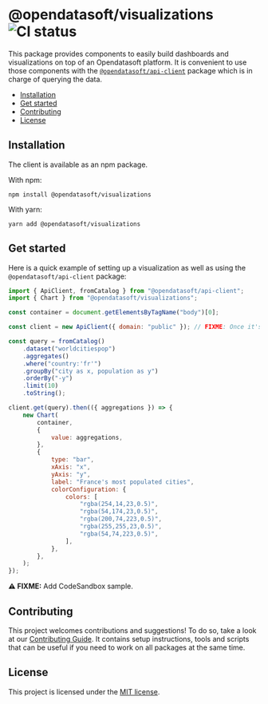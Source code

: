 # @opendatasoft/visualizations ![CI status](https://github.com/opendatasoft/ods-dataviz-sdk/workflows/CI/badge.svg)

This package provides components to easily build dashboards and visualizations on top of an Opendatasoft platform. It is convenient to use those components with the [`@opendatasoft/api-client`](packages/api-client/) package which is in charge of querying the data.

- [Installation](#installation)
- [Get started](#get-started)
- [Contributing](#contributing)
- [License](#license)

## Installation

The client is available as an npm package.

With npm:

```shell
npm install @opendatasoft/visualizations
```

With yarn:

```shell
yarn add @opendatasoft/visualizations
```

## Get started

Here is a quick example of setting up a visualization as well as using the `@opendatasoft/api-client` package:

```javascript
import { ApiClient, fromCatalog } from "@opendatasoft/api-client";
import { Chart } from "@opendatasoft/visualizations";

const container = document.getElementsByTagName("body")[0];

const client = new ApiClient({ domain: "public" }); // FIXME: Once it's ready, we should use the domain dedicated to the documentation.

const query = fromCatalog()
    .dataset("worldcitiespop")
    .aggregates()
    .where("country:'fr'")
    .groupBy("city as x, population as y")
    .orderBy("-y")
    .limit(10)
    .toString();

client.get(query).then(({ aggregations }) => {
    new Chart(
        container,
        {
            value: aggregations,
        },
        {
            type: "bar",
            xAxis: "x",
            yAxis: "y",
            label: "France's most populated cities",
            colorConfiguration: {
                colors: [
                    "rgba(254,14,23,0.5)",
                    "rgba(54,174,23,0.5)",
                    "rgba(200,74,223,0.5)",
                    "rgba(255,255,23,0.5)",
                    "rgba(54,74,223,0.5)",
                ],
            },
        },
    );
});
```

**⚠️ FIXME:** Add CodeSandbox sample.

## Contributing

This project welcomes contributions and suggestions! To do so, take a look at our [Contributing Guide](CONTRIBUTING.md). It contains setup instructions, tools and scripts that can be useful if you need to work on all packages at the same time.

## License

This project is licensed under the [MIT license](../../LICENSE).
